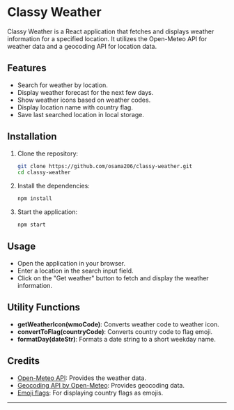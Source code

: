 # Classy Weather

Classy Weather is a React application that fetches and displays weather information for a specified location. It utilizes the Open-Meteo API for weather data and a geocoding API for location data.

## Features

- Search for weather by location.
- Display weather forecast for the next few days.
- Show weather icons based on weather codes.
- Display location name with country flag.
- Save last searched location in local storage.

## Installation

1. Clone the repository:
   ```bash
   git clone https://github.com/osama206/classy-weather.git
   cd classy-weather
   ```

2. Install the dependencies:
   ```bash
   npm install
   ```

3. Start the application:
   ```bash
   npm start
   ```

## Usage

- Open the application in your browser.
- Enter a location in the search input field.
- Click on the "Get weather" button to fetch and display the weather information.

## Utility Functions

- **getWeatherIcon(wmoCode)**: Converts weather code to weather icon.
- **convertToFlag(countryCode)**: Converts country code to flag emoji.
- **formatDay(dateStr)**: Formats a date string to a short weekday name.

## Credits

- [Open-Meteo API](https://open-meteo.com/): Provides the weather data.
- [Geocoding API by Open-Meteo](https://open-meteo.com/en/docs/geocoding-api): Provides geocoding data.
- [Emoji flags](https://unicode.org/emoji/charts/full-emoji-list.html): For displaying country flags as emojis.

---
